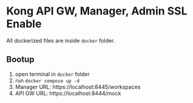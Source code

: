 # Kong API GW, Manager, Admin SSL Enable

All dockerized files are inside `docker` folder.
## Bootup
1. open terminal in `docker` folder
2. run `docker compose up -d`
3. Manager URL: https://localhost:8445/workspaces
4. API GW URL: https://localhost:8444/mock